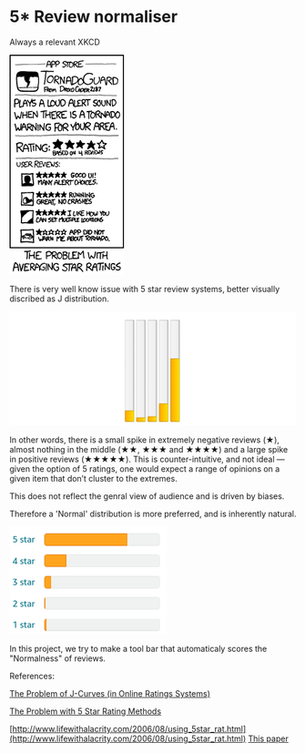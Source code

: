 # 5* Review normaliser

Always a relevant XKCD

![xkcd](https://github.com/shree970/review-normaliser/blob/main/images/xkcd.png) 

There is very well know issue with 5 star review systems, better visually discribed as J distribution.

![j-shaped](https://github.com/shree970/review-normaliser/blob/main/images/j.png)

In other words, there is a small spike in extremely negative reviews (★), almost nothing in the middle (★★, ★★★ and ★★★★) and a large spike in positive reviews (★★★★★). This is counter-intuitive, and not ideal — given the option of 5 ratings, one would expect a range of opinions on a given item that don’t cluster to the extremes. 

This does not reflect the genral view of audience and is driven by biases.

Therefore a 'Normal' distribution is more preferred, and is inherently natural.

![gaussian-shaped](https://github.com/shree970/review-normaliser/blob/main/images/normal.png)

In this project, we try to make a tool bar that automaticaly scores the "Normalness" of reviews.  

References: 

[The Problem of J-Curves (in Online Ratings Systems)](https://levelup.gitconnected.com/the-problem-of-j-curves-in-online-ratings-systems-caf94fab4819)

[The Problem with 5 Star Rating Methods](https://teamhively.com/638-the-problem-with-5-star-rating-methods)

[http://www.lifewithalacrity.com/2006/08/using_5star_rat.html](http://www.lifewithalacrity.com/2006/08/using_5star_rat.html)
[This paper](https://www.researchgate.net/publication/228604596_Why_Do_Online_Product_Reviews_Have_a_J-Shaped_Distribution_Overcoming_Biases_in_Online_Word-of-Mouth_Communication )